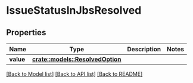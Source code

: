 # IssueStatusInJbsResolved

## Properties

Name | Type | Description | Notes
------------ | ------------- | ------------- | -------------
**value** | [**crate::models::ResolvedOption**](ResolvedOption.md) |  | 

[[Back to Model list]](../README.md#documentation-for-models) [[Back to API list]](../README.md#documentation-for-api-endpoints) [[Back to README]](../README.md)


